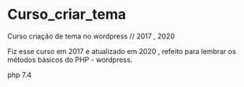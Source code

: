 # Curso_criar_tema
Curso criação de tema no wordpress // 2017 , 2020

Fiz esse curso em 2017 e atualizado em 2020 , refeito para lembrar os métodos básicos do PHP - wordpress.

php 7.4
